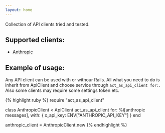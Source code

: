 ```yaml
---
layout: home
---
```


Collection of API clients tried and tested.

## Supported clients:

- [Anthropic](clients/anthropic)

## Example of usage:

Any API client can be used with or withour Rails. All what you need to do is
inherit from ApiClient and choose service through `act_as_api_client for:`. Also
some clients may require some settings token etc.

{% highlight ruby %}
require "act_as_api_client"

class AnthropicClient < ApiClient
  act_as_api_client for: %i[anthropic messages],
                    with: { x_api_key: ENV["ANTHROPIC_API_KEY"] }
end

anthropic_client = AnthropicClient.new
{% endhighlight %}

